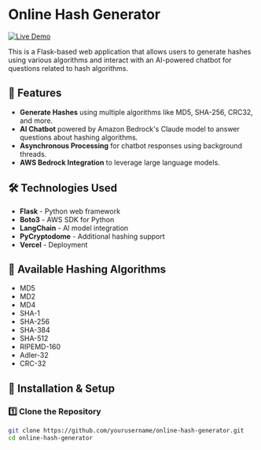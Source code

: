 # Online Hash Generator

[![Live Demo](https://img.shields.io/badge/Live-Demo-green)](https://online-hash-generator.vercel.app/)

This is a Flask-based web application that allows users to generate hashes using various algorithms and interact with an AI-powered chatbot for questions related to hash algorithms.

## 🚀 Features
- **Generate Hashes** using multiple algorithms like MD5, SHA-256, CRC32, and more.
- **AI Chatbot** powered by Amazon Bedrock's Claude model to answer questions about hashing algorithms.
- **Asynchronous Processing** for chatbot responses using background threads.
- **AWS Bedrock Integration** to leverage large language models.

## 🛠️ Technologies Used
- **Flask** - Python web framework
- **Boto3** - AWS SDK for Python
- **LangChain** - AI model integration
- **PyCryptodome** - Additional hashing support
- **Vercel** - Deployment

## 📌 Available Hashing Algorithms
- MD5
- MD2
- MD4
- SHA-1
- SHA-256
- SHA-384
- SHA-512
- RIPEMD-160
- Adler-32
- CRC-32

## 🔧 Installation & Setup
### 1️⃣ Clone the Repository
```bash
git clone https://github.com/yourusername/online-hash-generator.git
cd online-hash-generator
